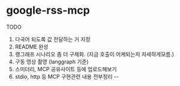 # google-rss-mcp

TODO

1. 다국어 되도록 값 전달하는 거 지정
2. README 완성
3. 랭그래프 시나리오 좀 더 구체화. (지금 호출이 어케되는지 자세하게모름.)
4. 구동 영상 촬영 (langgraph 기준)
5. 스미더리, MCP 공유사이트 등에 업로드해보기
6. stdio, http 등 MCP 구현관련 내용 전부정리
--

